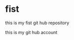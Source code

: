 # fist
this is my fist git hub repository
<html>
  <head>
    <body>
      this is my git hub account
    </body>
  </head>
</html>
